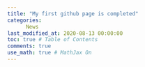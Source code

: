 ```yaml
---
title: "My first github page is completed"
categories: 
      News
last_modified_at: 2020-08-13 00:00:00
toc: true # Table of Contents
comments: true
use_math: true # MathJax On
---
```

